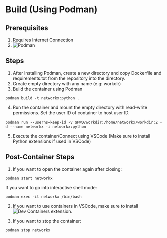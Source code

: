 # Build (Using Podman)
## Prerequisites
1. Requires Internet Connection
2. ![Podman](https://podman.io)

## Steps
1. After Installing Podman, create a new directory and copy Dockerfile and requirements.txt from the repository into the directory.
2. Create empty directory with any name (e.g: workdir)
3. Build the container using Podman
```
podman build -t networkx:python .
```

4. Run the container and mount the empty directory with read-write permissions. Set the user ID of container to host user ID.
```
podman run --userns=keep-id -v $PWD/workdir:/home/networkx/workdir:Z -d --name networkx -i networkx:python
```

5. Execute the container/Connect using VSCode (Make sure to install Python extensions if used in VSCode)

## Post-Container Steps
1. If you want to open the container again after closing:
```
podman start networkx
```

If you want to go into interactive shell mode:
```
podman exec -it networkx /bin/bash
```

2. If you want to use containers in VSCode, make sure to install ![Dev Containers](https://marketplace.visualstudio.com/items?itemName=ms-vscode-remote.remote-containers) extension.

3. If you want to stop the container:
```
podman stop networkx
```
